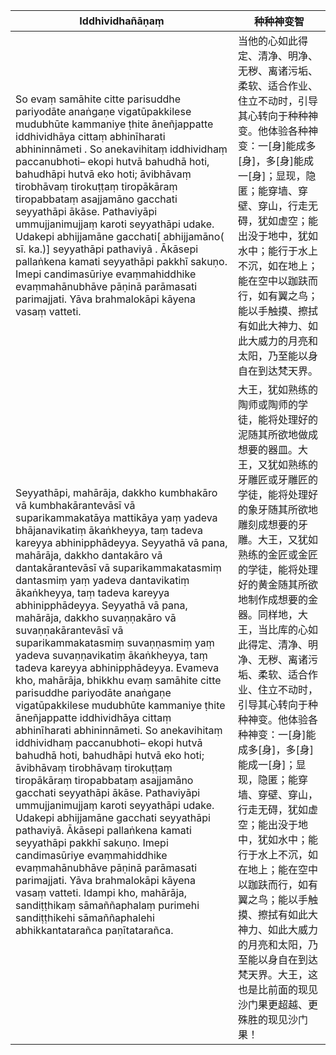 Iddhividhañāṇaṃ|种种神变智
--------- | -------------
So evaṃ samāhite citte parisuddhe pariyodāte anaṅgaṇe vigatūpakkilese mudubhūte kammaniye ṭhite āneñjappatte iddhividhāya cittaṃ abhinīharati abhininnāmeti . So anekavihitaṃ iddhividhaṃ paccanubhoti– ekopi hutvā bahudhā hoti, bahudhāpi hutvā eko hoti; āvibhāvaṃ tirobhāvaṃ tirokuṭṭaṃ tiropākāraṃ tiropabbataṃ asajjamāno gacchati seyyathāpi ākāse. Pathaviyāpi ummujjanimujjaṃ karoti seyyathāpi udake. Udakepi abhijjamāne gacchati[ abhijjamāno( sī. ka.)] seyyathāpi pathaviyā . Ākāsepi pallaṅkena kamati seyyathāpi pakkhī sakuṇo. Imepi candimasūriye evaṃmahiddhike evaṃmahānubhāve pāṇinā parāmasati parimajjati. Yāva brahmalokāpi kāyena vasaṃ vatteti.|当他的心如此得定、清净、明净、无秽、离诸污垢、柔软、适合作业、住立不动时，引导其心转向于种种神变。他体验各种神变：一[身]能成多[身]，多[身]能成一[身]；显现，隐匿；能穿墙、穿壁、穿山，行走无碍，犹如虚空；能出没于地中，犹如水中；能行于水上不沉，如在地上；能在空中以跏趺而行，如有翼之鸟；能以手触摸、擦拭有如此大神力、如此大威力的月亮和太阳，乃至能以身自在到达梵天界。
Seyyathāpi, mahārāja, dakkho kumbhakāro vā kumbhakārantevāsī vā suparikammakatāya mattikāya yaṃ yadeva bhājanavikatiṃ ākaṅkheyya, taṃ tadeva kareyya abhinipphādeyya. Seyyathā vā pana, mahārāja, dakkho dantakāro vā dantakārantevāsī vā suparikammakatasmiṃ dantasmiṃ yaṃ yadeva dantavikatiṃ ākaṅkheyya, taṃ tadeva kareyya abhinipphādeyya. Seyyathā vā pana, mahārāja, dakkho suvaṇṇakāro vā suvaṇṇakārantevāsī vā suparikammakatasmiṃ suvaṇṇasmiṃ yaṃ yadeva suvaṇṇavikatiṃ ākaṅkheyya, taṃ tadeva kareyya abhinipphādeyya. Evameva kho, mahārāja, bhikkhu evaṃ samāhite citte parisuddhe pariyodāte anaṅgaṇe vigatūpakkilese mudubhūte kammaniye ṭhite āneñjappatte iddhividhāya cittaṃ abhinīharati abhininnāmeti. So anekavihitaṃ iddhividhaṃ paccanubhoti– ekopi hutvā bahudhā hoti, bahudhāpi hutvā eko hoti; āvibhāvaṃ tirobhāvaṃ tirokuṭṭaṃ tiropākāraṃ tiropabbataṃ asajjamāno gacchati seyyathāpi ākāse. Pathaviyāpi ummujjanimujjaṃ karoti seyyathāpi udake. Udakepi abhijjamāne gacchati seyyathāpi pathaviyā. Ākāsepi pallaṅkena kamati seyyathāpi pakkhī sakuṇo. Imepi candimasūriye evaṃmahiddhike evaṃmahānubhāve pāṇinā parāmasati parimajjati. Yāva brahmalokāpi kāyena vasaṃ vatteti. Idampi kho, mahārāja, sandiṭṭhikaṃ sāmaññaphalaṃ purimehi sandiṭṭhikehi sāmaññaphalehi abhikkantatarañca paṇītatarañca.|大王，犹如熟练的陶师或陶师的学徒，能将处理好的泥随其所欲地做成想要的器皿。大王，又犹如熟练的牙雕匠或牙雕匠的学徒，能将处理好的象牙随其所欲地雕刻成想要的牙雕。大王，又犹如熟练的金匠或金匠的学徒，能将处理好的黄金随其所欲地制作成想要的金器。同样地，大王，当比库的心如此得定、清净、明净、无秽、离诸污垢、柔软、适合作业、住立不动时，引导其心转向于种种神变。他体验各种神变：一[身]能成多[身]，多[身]能成一[身]；显现，隐匿；能穿墙、穿壁、穿山，行走无碍，犹如虚空；能出没于地中，犹如水中；能行于水上不沉，如在地上；能在空中以跏趺而行，如有翼之鸟；能以手触摸、擦拭有如此大神力、如此大威力的月亮和太阳，乃至能以身自在到达梵天界。大王，这也是比前面的现见沙门果更超越、更殊胜的现见沙门果！